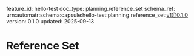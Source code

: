 feature_id: hello-test
doc_type: planning.reference_set
schema_ref: urn:automatr:schema:capsule:hello-test:planning.reference_set:v1@0.1.0
version: 0.1.0
updated: 2025-09-13

# Reference Set

<!-- Link prior art, APIs, code samples, design docs, and domain references. -->

